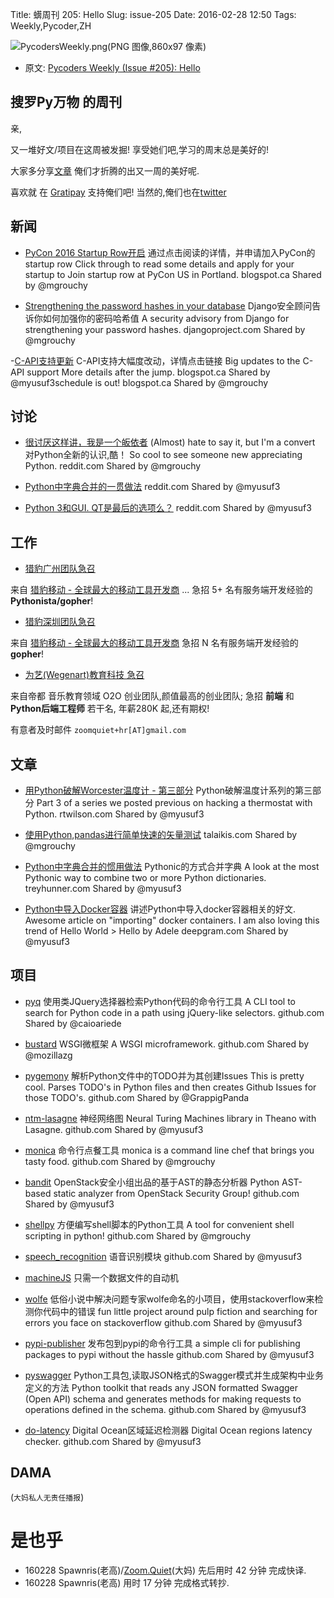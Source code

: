 Title: 蠎周刊 205: Hello 
Slug: issue-205
Date: 2016-02-28 12:50
Tags: Weekly,Pycoder,ZH


![PycodersWeekly.png(PNG 图像,860x97 像素)](http://zoomq.qiniucdn.com/logos/PycodersWeekly.png?imageView2/2/w/360)



- 原文: [Pycoders Weekly (Issue #205): Hello](http://us4.campaign-archive1.com/?u=9735795484d2e4c204da82a29&id=aaa70e6cd8)



## 搜罗Py万物 的周刊

亲,


又一堆好文/项目在这周被发掘!
享受她们吧,学习的周末总是美好的!

大家多分享[文章](http://pycoders.com/submissions/)
俺们才折腾的出又一周的美好呢.

喜欢就
在 [Gratipay](https://www.gratipay.com/PycodersWeekly)
支持俺们吧!
当然的,俺们也在[twitter](http://www.twitter.com/pycoders)


## 新闻

- [PyCon 2016 Startup Row开启](http://pycon.blogspot.ca/2016/02/startups-will-soon-be-pitching-to-join_24.html)
通过点击阅读的详情，并申请加入PyCon的startup row
Click through to read some details and apply for your startup to Join startup row at PyCon US in Portland. 
blogspot.ca
Shared by @mgrouchy
 

- [Strengthening the password hashes in your database](https://www.djangoproject.com/weblog/2016/feb/23/strenghtening-password-hashes/)
Django安全顾问告诉你如何加强你的密码哈希值
A security advisory from Django for strengthening your password hashes. 
djangoproject.com
Shared by @mgrouchy
 

-[C-API支持更新](http://pycon.blogspot.ca/2016/02/startups-will-soon-be-pitching-to-join_24.html) 
C-API支持大幅度改动，详情点击链接
Big updates to the C-API support More details after the jump.
blogspot.ca
Shared by @myusuf3schedule is out!
blogspot.ca
Shared by @mgrouchy


## 讨论

- [很讨厌这样讲，我是一个皈依者](https://www.reddit.com/r/Python/comments/47gynd/almost_hate_to_say_it_but_im_a_convert/)
(Almost) hate to say it, but I'm a convert
对Python全新的认识,酷！ 
So cool to see someone new appreciating Python.
reddit.com
Shared by @mgrouchy
 

- [Python中字典合并的一贯做法](https://www.reddit.com/r/Python/comments/477tqv/the_idiomatic_way_to_merge_dictionaries_in_python/)
reddit.com
Shared by @myusuf3
 

- [Python 3和GUI. QT是最后的选项么？](https://www.reddit.com/r/Python/comments/46jyvn/python_3_and_gui_is_qt_the_last_remaining_option/) 
reddit.com
Shared by @myusuf3

## 工作
- [猎豹广州团队急召](https://github.com/cheetahmobile/CMBM/wiki/BmGzHr)

来自 [猎豹移动 - 全球最大的移动工具开发商](http://www.cmcm.com/zh-cn/cm-backup/) ...
急招 5+ 名有服务端开发经验的 **Pythonista/gopher**!

- [猎豹深圳团队急召](https://github.com/cheetahmobile/CMBM/wiki/BmSzHr)

来自 [猎豹移动 - 全球最大的移动工具开发商](http://www.cmcm.com/zh-cn/cm-backup/)
急招 N 名有服务端开发经验的 **gopher**!

- [为艺(Wegenart)教育科技 急召](https://github.com/ZoomQuiet/zoomquiet/wiki/Hr4Wegenart)

来自帝都 音乐教育领域 O2O 创业团队,颜值最高的创业团队;
急招 **前端** 和 **Python后端工程师** 若干名, 年薪280K 起,还有期权!

有意者及时邮件 `zoomquiet+hr[AT]gmail.com`


## 文章

- [用Python破解Worcester温度计 - 第三部分](http://blog.rtwilson.com/hacking-the-worcester-wave-thermostat-in-python-part-3/) 
Python破解温度计系列的第三部分
Part 3 of a series we posted previous on hacking a thermostat with Python. 
rtwilson.com
Shared by @myusuf3
 
- [使用Python,pandas进行简单快速的矢量测试](http://www.talaikis.com/fast-and-simple-vectorized-backtesting-using-python-pandas/)
talaikis.com
Shared by @mgrouchy
 

- [Python中字典合并的惯用做法](https://treyhunner.com/2016/02/how-to-merge-dictionaries-in-python/)
Pythonic的方式合并字典 
A look at the most Pythonic way to combine two or more Python dictionaries. 
treyhunner.com
Shared by @myusuf3
 

- [Python中导入Docker容器](http://blog.deepgram.com/import-a-docker-container-in-python/)
讲述Python中导入docker容器相关的好文. 
Awesome article on "importing" docker containers. I am also loving this trend of Hello World > Hello by Adele
deepgram.com
Shared by @myusuf3


 
## 项目

- [pyq](https://github.com/caioariede/pyq)
使用类JQuery选择器检索Python代码的命令行工具 
A CLI tool to search for Python code in a path using jQuery-like selectors. 
github.com
Shared by @caioariede
 

- [bustard](https://github.com/mozillazg/bustard)
WSGI微框架
A WSGI microframework.
github.com
Shared by @mozillazg
 

- [pygemony](https://github.com/GrappigPanda/pygemony)
解析Python文件中的TODO并为其创建Issues
This is pretty cool. Parses TODO's in Python files and then creates Github Issues for those TODO's. 
github.com
Shared by @GrappigPanda
 

- [ntm-lasagne](https://github.com/snipsco/ntm-lasagne)
神经网络图 
Neural Turing Machines library in Theano with Lasagne.
github.com
Shared by @myusuf3
 

- [monica](https://github.com/Zephrys/monica)
命令行点餐工具 
monica is a command line chef that brings you tasty food.
github.com
Shared by @mgrouchy
 

- [bandit](https://github.com/openstack/bandit)
OpenStack安全小组出品的基于AST的静态分析器 
Python AST-based static analyzer from OpenStack Security Group!
github.com
Shared by @myusuf3
 

- [shellpy](https://github.com/lamerman/shellpy)
 方便编写shell脚本的Python工具
A tool for convenient shell scripting in python!
github.com
Shared by @mgrouchy
 

- [speech_recognition](https://github.com/Uberi/speech_recognition) 
语音识别模块
github.com
Shared by @myusuf3
 

- [machineJS](https://github.com/ClimbsRocks/machineJS) 
只需一个数据文件的自动机 

- [wolfe](https://github.com/h4ck3rk3y/wolfe)
低俗小说中解决问题专家wolfe命名的小项目，使用stackoverflow来检测你代码中的错误
fun little project around pulp fiction and searching for errors you face on stackoverflow
github.com
Shared by @myusuf3
 

- [pypi-publisher](https://github.com/wdm0006/pypi-publisher)
发布包到pypi的命令行工具
a simple cli for publishing packages to pypi without the hassle
github.com
Shared by @myusuf3
 

- [pyswagger](https://github.com/rightlag/pyswagger)
Python工具包,读取JSON格式的Swagger模式并生成架构中业务定义的方法
Python toolkit that reads any JSON formatted Swagger (Open API) schema and generates methods for making requests to operations defined in the schema.
github.com
Shared by @myusuf3
 

- [do-latency](https://github.com/dizballanze/do-latency) 
Digital Ocean区域延迟检测器
Digital Ocean regions latency checker.
github.com
Shared by @myusuf3

## DAMA
(`大妈私人无责任播报`)

# 是也乎

- 160228 Spawnris(老高)/[Zoom.Quiet](http://zoomquiet.io/)(大妈) 先后用时 42 分钟 完成快译.
- 160228 Spawnris(老高) 用时 17 分钟 完成格式转抄.
